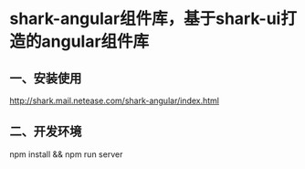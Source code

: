 # shark-angular组件库，基于shark-ui打造的angular组件库

## 一、安装使用
http://shark.mail.netease.com/shark-angular/index.html

## 二、开发环境
npm install && npm run server


    